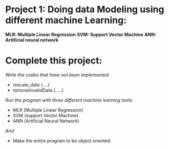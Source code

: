 # Project 1: Doing data Modeling using different machine Learning:
**MLR: Multiple Linear Regression**
**SVM: Support Vector Machine**
**ANN: Artificial neural network**

# Complete this project:
*Write the codes that have not been implemented:*
  - rescale_date (….)
  - removeInvalidData (…..)

*Run the program with three different machine learning tools:*
  - MLR (Multiple Linear Regression)
  - SVM (support Vector Machine)
  - ANN (Artificial Neural Network)

*And*
  - Make the entire program to be object oriented 
